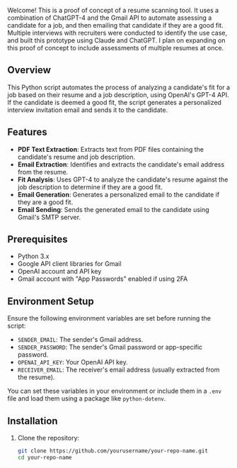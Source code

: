 Welcome! This is a proof of concept of a resume scanning tool. 
It uses a combination of ChatGPT-4 and the Gmail API to automate assessing a candidate for a job, and then emailing that candidate if they are a good fit.
Multiple interviews with recruiters were conducted to identify the use case, and built this prototype using Claude and ChatGPT.
I plan on expanding on this proof of concept to include assessments of multiple resumes at once.

## Overview

This Python script automates the process of analyzing a candidate's fit for a job based on their resume and a job description, using OpenAI's GPT-4 API. If the candidate is deemed a good fit, the script generates a personalized interview invitation email and sends it to the candidate.

## Features

- **PDF Text Extraction**: Extracts text from PDF files containing the candidate's resume and job description.
- **Email Extraction**: Identifies and extracts the candidate's email address from the resume.
- **Fit Analysis**: Uses GPT-4 to analyze the candidate's resume against the job description to determine if they are a good fit.
- **Email Generation**: Generates a personalized email to the candidate if they are a good fit.
- **Email Sending**: Sends the generated email to the candidate using Gmail's SMTP server.

## Prerequisites

- Python 3.x
- Google API client libraries for Gmail
- OpenAI account and API key
- Gmail account with "App Passwords" enabled if using 2FA

## Environment Setup

Ensure the following environment variables are set before running the script:

- `SENDER_EMAIL`: The sender's Gmail address.
- `SENDER_PASSWORD`: The sender's Gmail password or app-specific password.
- `OPENAI_API_KEY`: Your OpenAI API key.
- `RECEIVER_EMAIL`: The receiver's email address (usually extracted from the resume).

You can set these variables in your environment or include them in a `.env` file and load them using a package like `python-dotenv`.

## Installation

1. Clone the repository:

   ```sh
   git clone https://github.com/yourusername/your-repo-name.git
   cd your-repo-name
